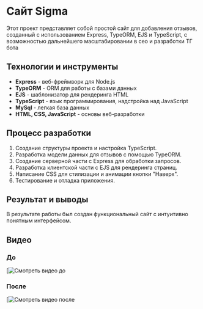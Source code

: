 # Сайт Sigma 

Этот проект представляет собой простой сайт для добавления отзывов, созданный с использованием Express, TypeORM, EJS и TypeScript, с возможностью дальнейшего масштабировании в сео и разработки ТГ бота

## Технологии и инструменты

- **Express** - веб-фреймворк для Node.js
- **TypeORM** - ORM для работы с базами данных
- **EJS** - шаблонизатор для рендеринга HTML
- **TypeScript** - язык программирования, надстройка над JavaScript
- **MySql** - легкая база данных
- **HTML, CSS, JavaScript** - основы веб-разработки

## Процесс разработки

1. Создание структуры проекта и настройка TypeScript.
2. Разработка модели данных для отзывов с помощью TypeORM.
3. Создание серверной части с Express для обработки запросов.
4. Разработка клиентской части с EJS для рендеринга страниц.
5. Написание CSS для стилизации и анимации кнопки "Наверх".
6. Тестирование и отладка приложения.

## Результат и выводы

В результате работы был создан функциональный сайт с интуитивно понятным интерфейсом. 

## Видео

### До

[![Смотреть видео до](https://rutube.ru/video/d2f5aac29e9bc2b56a20232ea0d26d55/)

### После

[![Смотреть видео после](https://rutube.ru/video/7331ea3e31ddd7877d2530a80867a233/)

